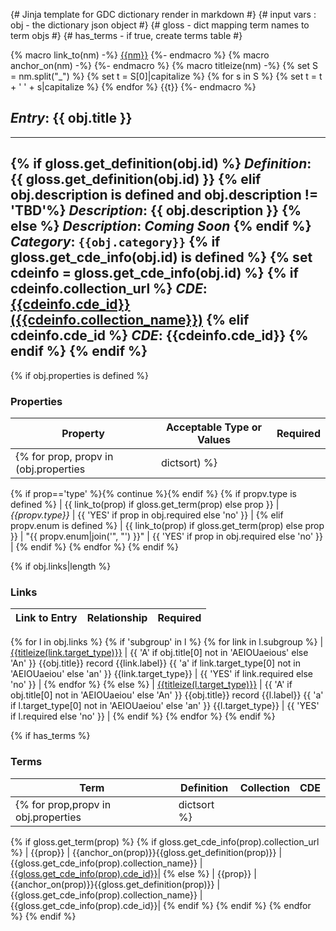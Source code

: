 {# Jinja template for GDC dictionary render in markdown #}
{# input vars : obj - the dictionary json object #}
{#              gloss - dict mapping term names to term objs #}
{#              has_terms - if true, create terms table #}

{% macro link_to(nm) -%}
[{{nm}}](#{{nm}})
{%- endmacro %}
{% macro anchor_on(nm) -%}
<a name="{{nm}}"></a>
{%- endmacro %}
{% macro titleize(nm) -%}
 {% set S = nm.split("_") %}
 {% set t = S[0]|capitalize %}
 {% for s in S %}
 {% set t = t + ' ' + s|capitalize %}
 {% endfor %}
{{t}}
{%- endmacro %}
## _Entry_: {{ obj.title }} ##
---
{% if gloss.get_definition(obj.id) %}
_Definition_: {{ gloss.get_definition(obj.id) }}
{% elif obj.description is defined and obj.description != 'TBD'%}
_Description_: {{ obj.description }}
{% else %}
_Description_: _*Coming Soon*_
{% endif %}
_Category_: `{{obj.category}}`
{% if gloss.get_cde_info(obj.id) is defined %}
   {% set cdeinfo = gloss.get_cde_info(obj.id) %}
   {% if cdeinfo.collection_url %}
_CDE_: [{{cdeinfo.cde_id}} ({{cdeinfo.collection_name}})]({{cdeinfo.collection_url}})
   {% elif cdeinfo.cde_id %}
_CDE_: {{cdeinfo.cde_id}}
   {% endif %}
{% endif %}
---

{% if obj.properties is defined %}
### Properties ###
| Property | Acceptable Type or Values | Required |
| --- | --- | --- |
{% for prop, propv in (obj.properties|dictsort) %}
   {% if prop=='type' %}{% continue %}{% endif %}
   {% if propv.type is defined %}
| {{ link_to(prop) if gloss.get_term(prop) else prop }} | _{{propv.type}}_ | {{ 'YES' if prop in obj.required else 'no' }} |
   {% elif propv.enum is defined %}
| {{ link_to(prop) if gloss.get_term(prop) else prop }} | "{{ propv.enum|join('", "') }}" | {{ 'YES' if prop in obj.required else 'no' }} |
   {% endif %}
{% endfor %}
{% endif %}

{% if obj.links|length %}
### Links ###
| Link to Entry | Relationship | Required |
| --- | --- | --- |
{% for l in obj.links %}
{% if 'subgroup' in l %}
 {% for link in l.subgroup %}
 | [{{titleize(link.target_type)}}](/gdc-dictionary/{{titleize(link.target_type)}}) | {{ 'A' if obj.title[0] not in 'AEIOUaeious' else 'An' }} {{obj.title}} record {{link.label}} {{ 'a' if link.target_type[0] not in 'AEIOUaeiou' else 'an' }} {{link.target_type}} | {{ 'YES' if link.required else 'no' }} |
 {% endfor %}
 {% else %}
  | [{{titleize(l.target_type)}}](/gdc-dictionary/{{titleize(l.target_type)}}) | {{ 'A' if obj.title[0] not in 'AEIOUaeiou' else 'An' }} {{obj.title}} record {{l.label}} {{ 'a' if l.target_type[0] not in 'AEIOUaeiou' else 'an' }} {{l.target_type}} | {{ 'YES' if l.required else 'no' }} |
 {% endif %}
{% endfor %}
{% endif %}

{% if has_terms %}
### Terms ###
| Term | Definition | Collection | CDE |
| --- | --- | --- | --- |
{% for prop,propv in obj.properties|dictsort %}
{% if gloss.get_term(prop) %}
   {% if gloss.get_cde_info(prop).collection_url %}
| {{prop}} | {{anchor_on(prop)}}{{gloss.get_definition(prop)}} | {{gloss.get_cde_info(prop).collection_name}} |[{{gloss.get_cde_info(prop).cde_id}}]({{gloss.get_cde_info(prop).collection_url}})|
   {% else %}
| {{prop}} | {{anchor_on(prop)}}{{gloss.get_definition(prop)}} | {{gloss.get_cde_info(prop).collection_name}} |{{gloss.get_cde_info(prop).cde_id}}|
   {% endif %}
{% endif %}
{% endfor %}
{% endif %}
